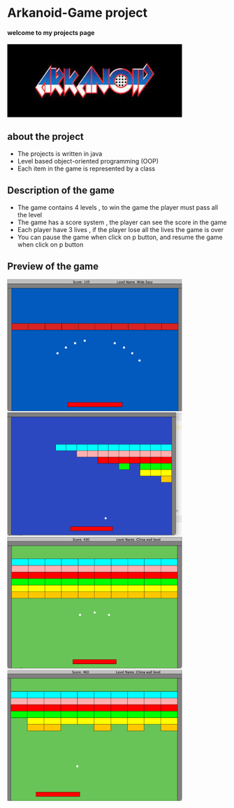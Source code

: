 # Arkanoid-Game project
#### welcome to my projects page

<img src="Pic/Arkanoid.jpeg" alt="drawing" width="400"/>


## about the project
* The projects is written in java
* Level based object-oriented programming (OOP)
* Each item in the game is represented by a class


## Description of the game
 * The game contains 4 levels , to win the game the player must pass all the level
 * The game has a score system , the player can see the score in the game
 * Each player have 3 lives , if the player lose all the lives the game is over
 * You can pause the game when click on p button, and resume the game when click on p button

## Preview of the game
<img src="Pic/level1.png" alt="drawing" width="400"/>
<img src="Pic/level2.png" alt="drawing" width="400"/>
<img src="Pic/level3.png" alt="drawing" width="400"/>
<img src="Pic/level32.png" alt="drawing" width="400"/>




